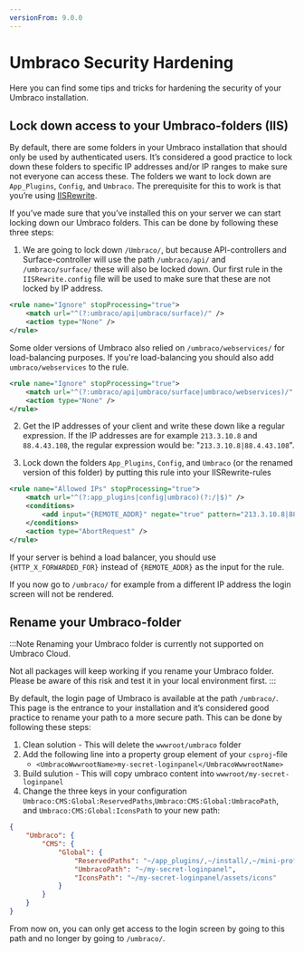```yaml
---
versionFrom: 9.0.0
---
```


# Umbraco Security Hardening

Here you can find some tips and tricks for hardening the security of your Umbraco installation.

## Lock down access to your Umbraco-folders (IIS)

By default, there are some folders in your Umbraco installation that should only be used by authenticated users. It’s considered a good practice to lock down these folders to specific IP addresses and/or IP ranges to make sure not everyone can access these.
The folders we want to lock down are `App_Plugins`, `Config`, and `Umbraco`.
The prerequisite for this to work is that you’re using [IISRewrite](../../Routing/IISRewriteRules/index.md).

If you’ve made sure that you’ve installed this on your server we can start locking down our Umbraco folders. This can be done by following these three steps:

1. We are going to lock down `/Umbraco/`, but because API-controllers and Surface-controller will use the path `/umbraco/api/` and `/umbraco/surface/` these will also be locked down. Our first rule in the `IISRewrite.config` file will be used to make sure that these are not locked by IP address.

```xml
<rule name="Ignore" stopProcessing="true">
    <match url="^(?:umbraco/api|umbraco/surface)/" />
    <action type="None" />
</rule>
```

Some older versions of Umbraco also relied on `/umbraco/webservices/`  for load-balancing purposes. If you're load-balancing you should also add `umbraco/webservices`  to the rule.

```xml
<rule name="Ignore" stopProcessing="true">
    <match url="^(?:umbraco/api|umbraco/surface|umbraco/webservices)/" />
    <action type="None" />
</rule>
```

2. Get the IP addresses of your client and write these down like a regular expression. If the IP addresses are for example `213.3.10.8` and `88.4.43.108`, the regular expression would be: "`213.3.10.8|88.4.43.108`".

3. Lock down the folders `App_Plugins`, `Config`, and `Umbraco` (or the renamed version of this folder) by putting this rule into your IISRewrite-rules

```xml
<rule name="Allowed IPs" stopProcessing="true">
    <match url="^(?:app_plugins|config|umbraco)(?:/|$)" />
    <conditions>
        <add input="{REMOTE_ADDR}" negate="true" pattern="213.3.10.8|88.4.43.108" />
    </conditions>
    <action type="AbortRequest" />
</rule>
```

If your server is behind a load balancer, you should use `{HTTP_X_FORWARDED_FOR}` instead of `{REMOTE_ADDR}` as the input for the rule.

If you now go to `/umbraco/` for example from a different IP address the login screen will not be rendered.

## Rename your Umbraco-folder

:::Note
Renaming your Umbraco folder is currently not supported on Umbraco Cloud.

Not all packages will keep working if you rename your Umbraco folder. Please be aware of this risk and test it in your local environment first.
:::

By default, the login page of Umbraco is available at the path `/umbraco/`. This page is the entrance to your installation and it’s considered good practice to rename your path to a more secure path.
This can be done by following these steps:

1. Clean solution - This will delete the `wwwroot/umbraco` folder
2. Add the following line into a property group element of your `csproj`-file
   - `<UmbracoWwwrootName>my-secret-loginpanel</UmbracoWwwrootName>`
3. Build sulution - This will copy umbraco content into `wwwroot/my-secret-loginpanel`
4. Change the three keys in your configuration `Umbraco:CMS:Global:ReservedPaths`,`Umbraco:CMS:Global:UmbracoPath`, and `Umbraco:CMS:Global:IconsPath` to your new path:

```json
{
    "Umbraco": {
        "CMS": {
            "Global": {
                "ReservedPaths": "~/app_plugins/,~/install/,~/mini-profiler-resources/,~/my-secret-loginpanel/,",
                "UmbracoPath": "~/my-secret-loginpanel",
                "IconsPath": "~/my-secret-loginpanel/assets/icons"
            }
        }
    }
}
```

From now on, you can only get access to the login screen by going to this path and no longer by going to `/umbraco/`.
